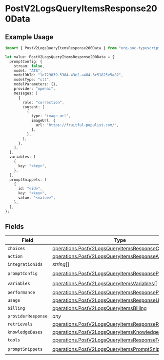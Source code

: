 # PostV2LogsQueryItemsResponse200Data

## Example Usage

```typescript
import { PostV2LogsQueryItemsResponse200Data } from "orq-poc-typescript-multi-env-version/models/operations";

let value: PostV2LogsQueryItemsResponse200Data = {
  promptConfig: {
    stream: false,
    model: "ATS",
    modelDbId: "1e729839-5384-43e2-a464-3c51825e5a82",
    modelType: "stt",
    modelParameters: {},
    provider: "openai",
    messages: [
      {
        role: "correction",
        content: [
          {
            type: "image_url",
            imageUrl: {
              url: "https://fruitful-populist.com/",
            },
          },
        ],
      },
    ],
  },
  variables: [
    {
      key: "<key>",
    },
  ],
  promptSnippets: [
    {
      id: "<id>",
      key: "<key>",
      value: "<value>",
    },
  ],
};
```

## Fields

| Field                                                                                                                      | Type                                                                                                                       | Required                                                                                                                   | Description                                                                                                                |
| -------------------------------------------------------------------------------------------------------------------------- | -------------------------------------------------------------------------------------------------------------------------- | -------------------------------------------------------------------------------------------------------------------------- | -------------------------------------------------------------------------------------------------------------------------- |
| `choices`                                                                                                                  | [operations.PostV2LogsQueryItemsResponseChoices](../../models/operations/postv2logsqueryitemsresponsechoices.md)[]         | :heavy_minus_sign:                                                                                                         | N/A                                                                                                                        |
| `action`                                                                                                                   | [operations.PostV2LogsQueryItemsResponseAction](../../models/operations/postv2logsqueryitemsresponseaction.md)             | :heavy_minus_sign:                                                                                                         | N/A                                                                                                                        |
| `integrationIds`                                                                                                           | *string*[]                                                                                                                 | :heavy_minus_sign:                                                                                                         | N/A                                                                                                                        |
| `promptConfig`                                                                                                             | [operations.PostV2LogsQueryItemsResponsePromptConfig](../../models/operations/postv2logsqueryitemsresponsepromptconfig.md) | :heavy_check_mark:                                                                                                         | N/A                                                                                                                        |
| `variables`                                                                                                                | [operations.PostV2LogsQueryItemsVariables](../../models/operations/postv2logsqueryitemsvariables.md)[]                     | :heavy_check_mark:                                                                                                         | N/A                                                                                                                        |
| `performance`                                                                                                              | [operations.PostV2LogsQueryItemsResponsePerformance](../../models/operations/postv2logsqueryitemsresponseperformance.md)   | :heavy_minus_sign:                                                                                                         | N/A                                                                                                                        |
| `usage`                                                                                                                    | [operations.PostV2LogsQueryItemsResponseUsage](../../models/operations/postv2logsqueryitemsresponseusage.md)               | :heavy_minus_sign:                                                                                                         | N/A                                                                                                                        |
| `billing`                                                                                                                  | [operations.PostV2LogsQueryItemsBilling](../../models/operations/postv2logsqueryitemsbilling.md)                           | :heavy_minus_sign:                                                                                                         | N/A                                                                                                                        |
| `providerResponse`                                                                                                         | *any*                                                                                                                      | :heavy_minus_sign:                                                                                                         | N/A                                                                                                                        |
| `retrievals`                                                                                                               | [operations.PostV2LogsQueryItemsResponseRetrievals](../../models/operations/postv2logsqueryitemsresponseretrievals.md)[]   | :heavy_minus_sign:                                                                                                         | N/A                                                                                                                        |
| `knowledgeBases`                                                                                                           | [operations.PostV2LogsQueryItemsKnowledgeBases](../../models/operations/postv2logsqueryitemsknowledgebases.md)[]           | :heavy_minus_sign:                                                                                                         | N/A                                                                                                                        |
| `tools`                                                                                                                    | [operations.PostV2LogsQueryItemsResponseTools](../../models/operations/postv2logsqueryitemsresponsetools.md)[]             | :heavy_minus_sign:                                                                                                         | N/A                                                                                                                        |
| `promptSnippets`                                                                                                           | [operations.PostV2LogsQueryItemsPromptSnippets](../../models/operations/postv2logsqueryitemspromptsnippets.md)[]           | :heavy_check_mark:                                                                                                         | N/A                                                                                                                        |